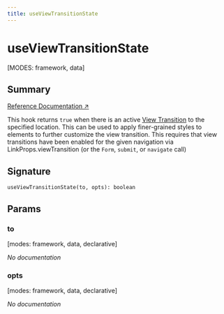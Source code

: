 ```yaml
---
title: useViewTransitionState
---
```


# useViewTransitionState

[MODES: framework, data]

## Summary

[Reference Documentation ↗](https://api.reactrouter.com/v7/functions/react_router.useViewTransitionState.html)

This hook returns `true` when there is an active [View Transition](https://developer.mozilla.org/en-US/docs/Web/API/View_Transitions_API) to the specified location. This can be used to apply finer-grained styles to elements to further customize the view transition. This requires that view transitions have been enabled for the given navigation via LinkProps.viewTransition (or the `Form`, `submit`, or `navigate` call)

## Signature

```tsx
useViewTransitionState(to, opts): boolean
```

## Params

### to

[modes: framework, data, declarative]

_No documentation_

### opts

[modes: framework, data, declarative]

_No documentation_
